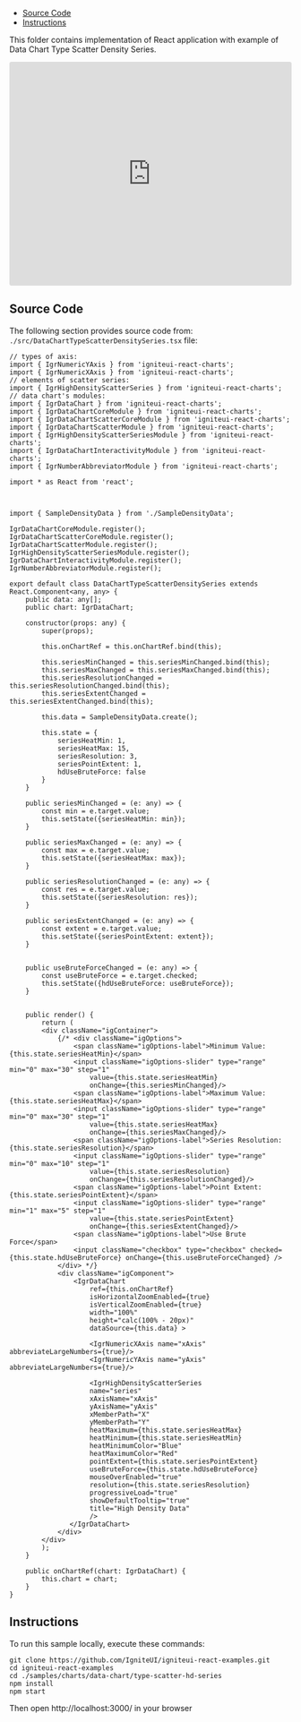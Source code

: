 <!-- NOTE: do not change this file because it will be auto re-generated from template file: -->
<!-- https://github.com/IgniteUI/igniteui-react-examples/tree/master/sample-template-files/ReadMe.md -->

<!-- ## Table of Contents -->
<!-- - [Sample Preview](#Sample-Preview) -->
- [Source Code](#Source-Code)
- [Instructions](#Instructions)

This folder contains implementation of React application with example of Data Chart Type Scatter Density Series.
<!-- in the Data Chart component -->
<!-- [Data Chart](https://infragistics.com/Reactsite/components/data-chart.html) -->

<html lang="en" xmlns="http://www.w3.org/1999/xhtml">
    <body>
        <!-- <a target="_blank" href="https://codesandbox.io/s/github/IgniteUI/igniteui-react-examples/tree/master/samples/charts/data-chart/type-scatter-hd-series?fontsize=14&hidenavigation=1&theme=dark&view=preview&file=/src/DataChartTypeScatterDensitySeries.tsx" rel="noopener noreferrer">
            <img height="40px" style="border-radius: 0.5rem" alt="Edit on CodeSandbox" src="https://static.infragistics.com/xplatform/images/sandbox/edit.png"/>
        </a> -->
        <!-- <a target="_blank"
href="https://codesandbox.io/s/github/IgniteUI/igniteui-react-examples/tree/master/samples/maps/geo-map/binding-csv-points?fontsize=14&hidenavigation=1&theme=dark&view=preview">
            <img alt="Edit Sample" src="https://codesandbox.io/static/img/play-codesandbox.svg"/>
        </a> -->
        <!-- <a target="_blank" style="margin-left: 0.5rem"
href="https://codesandbox.io/embed/github/IgniteUI/igniteui-react-examples/tree/master/samples/charts/data-chart/type-scatter-hd-series?fontsize=14&hidenavigation=1&theme=dark&view=preview&file=/src/DataChartTypeScatterDensitySeries.tsx">
            <img height="40px" style="border-radius: 5px" alt="View on CodeSandbox" src="https://static.infragistics.com/xplatform/images/sandbox/view.png"/>
        </a> -->
        <!-- <a target="_blank"
href="https://codesandbox.io/embed/github/IgniteUI/igniteui-react-examples/tree/master/samples/maps/geo-map/binding-csv-points?fontsize=14&hidenavigation=1&theme=dark&view=preview">
            <img alt="View on CodeSandbox" src="https://static.infragistics.com/xplatform/images/sandbox/view.png"/>
        </a>
https://codesandbox.io/embed/react-treemap-overview-rtb45
https://codesandbox.io/static/img/play-codesandbox.svg
https://codesandbox.io/embed/react-treemap-overview-rtb45?view=browser -->
    </body>
</html>

<!-- ## Sample Preview -->

<iframe
  src="https://codesandbox.io/embed/github/IgniteUI/igniteui-react-examples/tree/master/samples/charts/data-chart/type-scatter-hd-series?fontsize=14&hidenavigation=1&theme=dark&view=preview&file=/src/DataChartTypeScatterDensitySeries.tsx"
  style="width:100%; height:400px; border:0; border-radius: 4px; overflow:hidden;"
  allow="accelerometer; ambient-light-sensor; camera; encrypted-media; geolocation; gyroscope; hid; microphone; midi; payment; usb; vr"
  sandbox="allow-forms allow-modals allow-popups allow-presentation allow-same-origin allow-scripts"
></iframe>

## Source Code

The following section provides source code from:
`./src/DataChartTypeScatterDensitySeries.tsx` file:

```tsx
// types of axis:
import { IgrNumericYAxis } from 'igniteui-react-charts';
import { IgrNumericXAxis } from 'igniteui-react-charts';
// elements of scatter series:
import { IgrHighDensityScatterSeries } from 'igniteui-react-charts';
// data chart's modules:
import { IgrDataChart } from 'igniteui-react-charts';
import { IgrDataChartCoreModule } from 'igniteui-react-charts';
import { IgrDataChartScatterCoreModule } from 'igniteui-react-charts';
import { IgrDataChartScatterModule } from 'igniteui-react-charts';
import { IgrHighDensityScatterSeriesModule } from 'igniteui-react-charts';
import { IgrDataChartInteractivityModule } from 'igniteui-react-charts';
import { IgrNumberAbbreviatorModule } from 'igniteui-react-charts';

import * as React from 'react';



import { SampleDensityData } from './SampleDensityData';

IgrDataChartCoreModule.register();
IgrDataChartScatterCoreModule.register();
IgrDataChartScatterModule.register();
IgrHighDensityScatterSeriesModule.register();
IgrDataChartInteractivityModule.register();
IgrNumberAbbreviatorModule.register();

export default class DataChartTypeScatterDensitySeries extends React.Component<any, any> {
    public data: any[];
    public chart: IgrDataChart;

    constructor(props: any) {
        super(props);

        this.onChartRef = this.onChartRef.bind(this);

        this.seriesMinChanged = this.seriesMinChanged.bind(this);
        this.seriesMaxChanged = this.seriesMaxChanged.bind(this);
        this.seriesResolutionChanged = this.seriesResolutionChanged.bind(this);
        this.seriesExtentChanged = this.seriesExtentChanged.bind(this);

        this.data = SampleDensityData.create();

        this.state = {
            seriesHeatMin: 1,
            seriesHeatMax: 15,
            seriesResolution: 3,
            seriesPointExtent: 1,
            hdUseBruteForce: false
        }
    }

    public seriesMinChanged = (e: any) => {
        const min = e.target.value;
        this.setState({seriesHeatMin: min});
    }

    public seriesMaxChanged = (e: any) => {
        const max = e.target.value;
        this.setState({seriesHeatMax: max});
    }

    public seriesResolutionChanged = (e: any) => {
        const res = e.target.value;
        this.setState({seriesResolution: res});
    }

    public seriesExtentChanged = (e: any) => {
        const extent = e.target.value;
        this.setState({seriesPointExtent: extent});
    }


    public useBruteForceChanged = (e: any) => {
        const useBruteForce = e.target.checked;
        this.setState({hdUseBruteForce: useBruteForce});
    }


    public render() {
        return (
        <div className="igContainer">
            {/* <div className="igOptions">
                <span className="igOptions-label">Minimum Value: {this.state.seriesHeatMin}</span>
                <input className="igOptions-slider" type="range" min="0" max="30" step="1"
                    value={this.state.seriesHeatMin}
                    onChange={this.seriesMinChanged}/>
                <span className="igOptions-label">Maximum Value: {this.state.seriesHeatMax}</span>
                <input className="igOptions-slider" type="range" min="0" max="30" step="1"
                    value={this.state.seriesHeatMax}
                    onChange={this.seriesMaxChanged}/>
                <span className="igOptions-label">Series Resolution: {this.state.seriesResolution}</span>
                <input className="igOptions-slider" type="range" min="0" max="10" step="1"
                    value={this.state.seriesResolution}
                    onChange={this.seriesResolutionChanged}/>
                <span className="igOptions-label">Point Extent: {this.state.seriesPointExtent}</span>
                <input className="igOptions-slider" type="range" min="1" max="5" step="1"
                    value={this.state.seriesPointExtent}
                    onChange={this.seriesExtentChanged}/>
                <span className="igOptions-label">Use Brute Force</span>
                <input className="checkbox" type="checkbox" checked={this.state.hdUseBruteForce} onChange={this.useBruteForceChanged} />
            </div> */}
            <div className="igComponent">
                <IgrDataChart
                    ref={this.onChartRef}
                    isHorizontalZoomEnabled={true}
                    isVerticalZoomEnabled={true}
                    width="100%"
                    height="calc(100% - 20px)"
                    dataSource={this.data} >

                    <IgrNumericXAxis name="xAxis" abbreviateLargeNumbers={true}/>
                    <IgrNumericYAxis name="yAxis" abbreviateLargeNumbers={true}/>

                    <IgrHighDensityScatterSeries
                    name="series"
                    xAxisName="xAxis"
                    yAxisName="yAxis"
                    xMemberPath="X"
                    yMemberPath="Y"
                    heatMaximum={this.state.seriesHeatMax}
                    heatMinimum={this.state.seriesHeatMin}
                    heatMinimumColor="Blue"
                    heatMaximumColor="Red"
                    pointExtent={this.state.seriesPointExtent}
                    useBruteForce={this.state.hdUseBruteForce}
                    mouseOverEnabled="true"
                    resolution={this.state.seriesResolution}
                    progressiveLoad="true"
                    showDefaultTooltip="true"
                    title="High Density Data"
                    />
               </IgrDataChart>
            </div>
        </div>
        );
    }

    public onChartRef(chart: IgrDataChart) {
        this.chart = chart;
    }
}

```

## Instructions
To run this sample locally, execute these commands:

```
git clone https://github.com/IgniteUI/igniteui-react-examples.git
cd igniteui-react-examples
cd ./samples/charts/data-chart/type-scatter-hd-series
npm install
npm start

```

Then open http://localhost:3000/ in your browser

